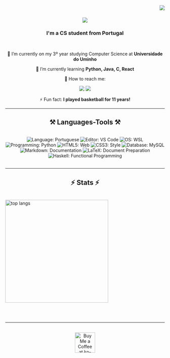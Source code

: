 <img align="right" src="https://visitor-badge.laobi.icu/badge?page_id=27Nizzo.27Nizzo" />

<h1 align="center">
    <img src="https://readme-typing-svg.herokuapp.com/?font=Righteous&size=35&center=true&vCenter=true&width=500&height=70&duration=4000&lines=Hi+There!+👋;+I'm+Nizzo!;" />
</h1>

<h3 align="center">I'm a CS student from Portugal</h3>

<br/>

<div align="center">
 
🔭 I’m currently on my 3º year studying Computer Science at **Universidade do Uminho**
 
🌱 I’m currently learning **Python, Java, C, React**

💬 How to reach me: 
   
   <a href="https://instagram.com/27nizzo" target="_blank"><img src="https://img.shields.io/badge/-Instagram-%23E4405F?style=for-the-badge&logo=instagram&logoColor=white" target="_blank"></a>
   <a href = "mailto:afonso.martins8282@gmail.com"><img src="https://img.shields.io/badge/-Gmail-%23333?style=for-the-badge&logo=gmail&logoColor=white" target="nizzo07"></a>

⚡ Fun fact: **I played basketball for 11 years!**

 </div>
 
 <hr/>
 
<h2 align="center">⚒️ Languages-Tools ⚒️</h2>
<br/>
<div align="center">
  <img src="https://img.shields.io/badge/Language-Portuguese-green?style=flat-square" alt="Language: Portuguese" />
  <img src="https://img.shields.io/badge/Editor-VS%20Code-blue?style=flat-square" alt="Editor: VS Code" />
  <img src="https://img.shields.io/badge/OS-WSL-yellowgreen?style=flat-square" alt="OS: WSL" />
  <img src="https://img.shields.io/badge/Programming-Python-blue?style=flat-square" alt="Programming: Python" />
  <img src="https://img.shields.io/badge/HTML5-Web-orange?style=flat-square" alt="HTML5: Web" />
  <img src="https://img.shields.io/badge/CSS3-Style-blue?style=flat-square" alt="CSS3: Style" />
  <img src="https://img.shields.io/badge/Database-MySQL-orange?style=flat-square" alt="Database: MySQL" />
  <img src="https://img.shields.io/badge/Markdown-Documentation-lightgrey?style=flat-square" alt="Markdown: Documentation" />
  <img src="https://img.shields.io/badge/LaTeX-Document%20Preparation-blueviolet?style=flat-square" alt="LaTeX: Document Preparation" />
  <img src="https://img.shields.io/badge/Haskell-Functional%20Programming-purple?style=flat-square" alt="Haskell: Functional Programming" />
</div>




<br/>
<hr/>


<h2 align="center">⚡ Stats ⚡</h2>
<br>
<div>
  
  <img width=325 align="center" src="https://github-readme-stats-salesp07.vercel.app/api/top-langs/?username=27Nizzo&hide=HTML&langs_count=8&layout=compact&theme=react&border_radius=10&size_weight=0.5&count_weight=0.5&exclude_repo=github-readme-stats" alt="top langs" />
</div>


<br/><br/>

<hr/>

<br/>


<div align="center">
<a  target='_blank'><img height='64' style='border:0px;height:64px;' src='https://storage.ko-fi.com/cdn/kofi1.png?v=3' border='0' alt='Buy Me a Coffee at ko-fi.com' /></a>
</div>


<br/>



